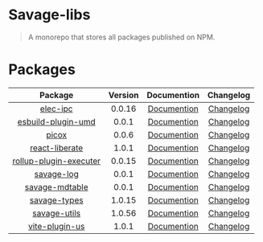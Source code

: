 # Savage-libs

> A monorepo that stores all packages published on NPM.

# Packages

|                              Package                               | Version |                                          Documention                                          |                          Changelog                          |
| :----------------------------------------------------------------: | :-----: | :-------------------------------------------------------------------------------------------: | :---------------------------------------------------------: |
|               [elec-ipc](./packages/elec-ipc#readme)               | 0.0.16  |        [Documention](https://savage181855.github.io/savage-libs/elec-ipc/modules.html)        |        [Changelog](./packages/elec-ipc/CHANGELOG.md)        |
|     [esbuild-plugin-umd](./packages/esbuild-plugin-umd#readme)     |  0.0.1  |   [Documention](https://savage181855.github.io/savage-libs/esbuild-plugin-umd/modules.html)   |   [Changelog](./packages/esbuild-plugin-umd/CHANGELOG.md)   |
|                  [picox](./packages/picox#readme)                  |  0.0.6  |         [Documention](https://savage181855.github.io/savage-libs/picox/modules.html)          |         [Changelog](./packages/picox/CHANGELOG.md)          |
|         [react-liberate](./packages/react-liberate#readme)         |  1.0.1  |     [Documention](https://savage181855.github.io/savage-libs/react-liberate/modules.html)     |     [Changelog](./packages/react-liberate/CHANGELOG.md)     |
| [rollup-plugin-executer](./packages/rollup-plugin-executer#readme) | 0.0.15  | [Documention](https://savage181855.github.io/savage-libs/rollup-plugin-executer/modules.html) | [Changelog](./packages/rollup-plugin-executer/CHANGELOG.md) |
|             [savage-log](./packages/savage-log#readme)             |  0.0.1  |       [Documention](https://savage181855.github.io/savage-libs/savage-log/modules.html)       |       [Changelog](./packages/savage-log/CHANGELOG.md)       |
|         [savage-mdtable](./packages/savage-mdtable#readme)         |  0.0.1  |     [Documention](https://savage181855.github.io/savage-libs/savage-mdtable/modules.html)     |     [Changelog](./packages/savage-mdtable/CHANGELOG.md)     |
|           [savage-types](./packages/savage-types#readme)           | 1.0.15  |      [Documention](https://savage181855.github.io/savage-libs/savage-types/modules.html)      |      [Changelog](./packages/savage-types/CHANGELOG.md)      |
|           [savage-utils](./packages/savage-utils#readme)           | 1.0.56  |      [Documention](https://savage181855.github.io/savage-libs/savage-utils/modules.html)      |      [Changelog](./packages/savage-utils/CHANGELOG.md)      |
|         [vite-plugin-us](./packages/vite-plugin-us#readme)         |  1.0.1  |     [Documention](https://savage181855.github.io/savage-libs/vite-plugin-us/modules.html)     |     [Changelog](./packages/vite-plugin-us/CHANGELOG.md)     |
